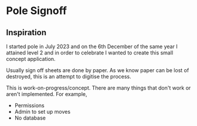 # Pole Signoff

## Inspiration

I started pole in July 2023 and on the 6th December of the same year I attained level 2 and in order to celebrate I wanted to create this small concept application.

Usually sign off sheets are done by paper. As we know paper can be lost of destroyed, this is an attempt to digitise the process.

This is work-on-progress/concept. There are many things that don't work or aren't implemented. For example,

- Permissions
- Admin to set up moves
- No database
